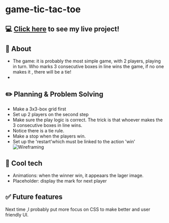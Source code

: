 # game-tic-tac-toe
## :computer: [Click here](https://angelalicareer.github.io/game-tic-tac-toe/index.html) to see my live project!

## :page_facing_up: About
- The game: it is probably the most simple game, with 2 players, playing in turn. Who marks 3 consecutive boxes in line wins the game, if no one makes it , there will be a tie!
- 
## :pencil2: Planning & Problem Solving
- Make a 3x3-box grid first
- Set up 2 players on the second step
- Make sure the play logic is correct. The trick is that whoever makes the 3 consecutive boxes in line wins.
- Notice there is a tie rule.
- Make a stop when the players win.
- Set up the 'restart'which must be linked to the action 'win'
![Wireframing](https://images.unsplash.com/photo-1581291518633-83b4ebd1d83e?ixlib=rb-1.2.1&ixid=MnwxMjA3fDB8MHxwaG90by1wYWdlfHx8fGVufDB8fHx8&auto=format&fit=crop&w=1170&q=80)

## :rocket: Cool tech
- Animations: when the winner win, it appeaars the lager image.
- Placeholder: display the mark for next player


## :white_check_mark: Future features
Next time ,I probably put more focus on CSS to make better and user friendly UI. 
